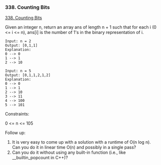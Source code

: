 ### 338. Counting Bits
[338. Counting Bits](https://leetcode.com/problems/counting-bits/)

Given an integer n, return an array ans of length n + 1 such that for each i (0 <= i <= n), ans[i] is the number of 1's in the binary representation of i.

```
Input: n = 2
Output: [0,1,1]
Explanation:
0 --> 0
1 --> 1
2 --> 10
```

```
Input: n = 5
Output: [0,1,1,2,1,2]
Explanation:
0 --> 0
1 --> 1
2 --> 10
3 --> 11
4 --> 100
5 --> 101
```

Constraints:

0 <= n <= 105
 

Follow up:

1. It is very easy to come up with a solution with a runtime of O(n log n). Can you do it in linear time O(n) and possibly in a single pass?
2. Can you do it without using any built-in function (i.e., like __builtin_popcount in C++)?